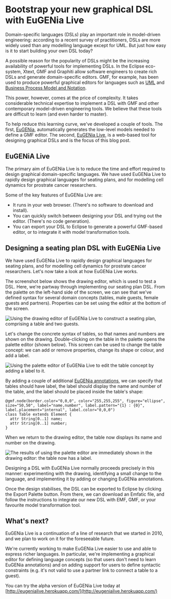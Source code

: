 Bootstrap your new graphical DSL with EuGENia Live
==================================================
Domain-specific languages (DSLs) play an important role
in model-driven engineering: according to a recent survey of practitioners, DSLs are more widely used than any modelling language except for UML. But just how easy is it to start building your own DSL today?

A possible reason for the popularity of DSLs might be the increasing availability of powerful tools for implementing DSLs. In the Eclipse eco-system, Xtext, GMF and Graphiti allow software engineers to create rich DSLs and generate domain-specific editors. GMF, for example, has been used to produce powerful graphical editors for languages such as [UML](http://wiki.eclipse.org/MDT-UML2Tools) and [Business Process Model and Notation](http://www.bonitasoft.com/overview/bonita-studio).

This power, however, comes at the price of complexity. It takes considerable technical expertise to implement a DSL with GMF and other contemporary model-driven engineering tools. We believe that these tools are difficult to learn (and even harder to master).

To help reduce this learning curve, we've developed a couple of tools. The first, [EuGENia](http://www.eclipse.org/epsilon/doc/eugenia/), automatically generates the low-level models needed to define a GMF editor. The second, [EuGENia Live](http://eugenialive.herokuapp.com/), is a web-based tool for designing graphical DSLs and is the focus of this blog post.


EuGENiA Live
-----------
The primary aim of EuGENia Live is to reduce the time and effort required to design graphical domain-specific languages. We have used EuGENia Live to rapidly design graphical languages for seating plans, and for modelling cell dynamics for prostrate cancer researchers.

Some of the key features of EuGENia Live are:

* It runs in your web browser. (There's no software to download and install).
* You can quickly switch between designing your DSL and trying out the editor. (There's no code generation).
* You can export your DSL to Eclipse to generate a powerful GMF-based editor, or to integrate it with model transformation tools.

Designing a seating plan DSL with EuGENia Live
----------------------------------------------
We have used EuGENia Live to rapidly design graphical languages for seating plans, and for modelling cell dynamics for prostrate cancer researchers. Let's now take a look at how EuGENia Live works.

The screenshot below shows the drawing editor, which is used to test a DSL. Here, we're partway through implementing our seating plan DSL. From the palette on the left-hand side of the screen, we can see that we've defined syntax for several domain concepts (tables, male guests, female guests and partners). Properties can be set using the editor at the bottom of the screen.

![Using the drawing editor of EuGENia Live to construct a seating plan, comprising a table and two guests.](../../../../raw/master/doc/overview/img/initial.png)

Let's change the concrete syntax of tables, so that names and numbers are shown on the drawing. Double-clicking on the table in the palette opens the palette editor (shown below). This screen can be used to change the table concept: we can add or remove properties, change its shape or colour, and add a label.

![Using the palette editor of EuGENia Live to edit the table concept by adding a label to it.](../../../../raw/master/doc/overview/img/editor.png)

By adding a couple of additional [EuGENia annotations](http://www.eclipse.org/epsilon/doc/articles/eugenia-gmf-tutorial/), we can specify that tables should have label, the label should display the name and number of the table, and the label should be placed inside the table's shape:

    @gmf.node(border.color="0,0,0", color="255,255,255", figure="ellipse", size="50,50", label="name,number", label.pattern="{1} : {0}", label.placement="internal", label.color="0,0,0")
    class Table extends Element {
      attr String[0..1] name;
      attr String[0..1] number;
    }

When we return to the drawing editor, the table now displays its name and number on the drawing.

![The results of using the palette editor are immediately shown in the drawing editor: the table now has a label.](../../../../raw/master/doc/overview/img/editor.png)

Designing a DSL with EuGENia Live normally proceeds precisely in this manner: experimenting with the drawing, identifying a small change to the language, and implementing it by adding or changing EuGENia annotations.

Once the design stabilises, the DSL can be exported to Eclipse by clicking the Export Palette button. From there, we can download an Emfatic file, and follow the instructions to integrate our new DSL with EMF, GMF, or your favourite model transformation tool.

What's next?
------------
EuGENia Live is a continuation of a line of research that we started in 2010, and we plan to work on it for the foreseeable future.

We're currently working to make EuGENia Live easier to use and able to express richer languages. In particular, we're implementing a graphical editor for defining language concepts (so that users don't need to learn EuGENia annotations) and on adding support for users to define syntactic constraints (e.g. it's not valid to use a partner link to connect a table to a guest).

You can try the alpha version of EuGENia Live today at [http://eugenialive.herokuapp.com/](http://eugenialive.herokuapp.com/)